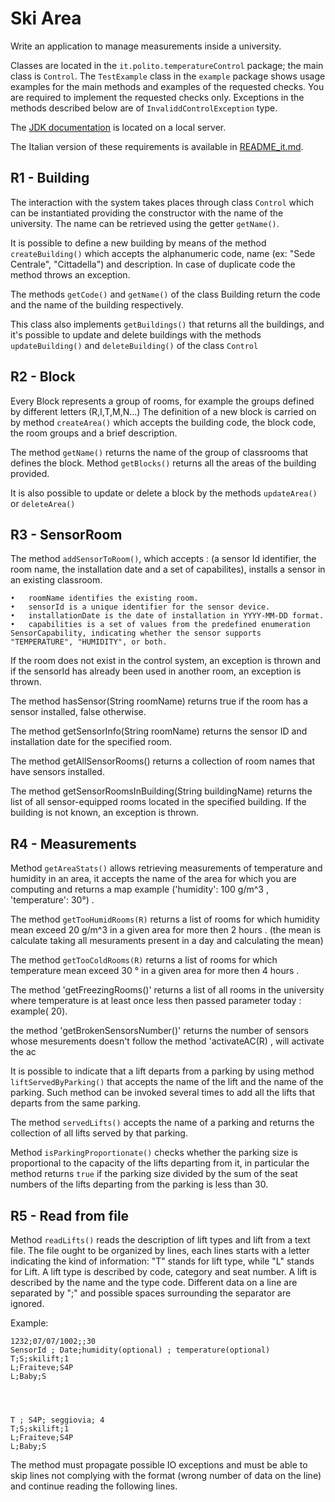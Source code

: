 Ski Area
========

Write an application to manage measurements inside a university.

Classes are located in the `it.polito.temperatureControl` package; the main class is `Control`. The `TestExample` class in the `example` package shows usage examples for the main methods and examples of the requested checks. You are required to implement the requested checks only. Exceptions in the methods described below are of `InvaliddControlException` type.

The [JDK documentation](https://oop.polito.it/api/) is located on a local server.

The Italian version of these requirements is available in [README_it.md](README_it.md).


R1 - Building
---------------

The interaction with the system takes places through class `Control` which can be  instantiated providing the constructor with the name of the university.
The name can be retrieved using the getter `getName()`.


It is possible to define a new building by means of the method `createBuilding()` which accepts the alphanumeric code, name (ex: "Sede Centrale", "Cittadella") and description.
In case of duplicate code the method throws an exception.

The methods `getCode()` and `getName()` of the class Building return the code and the name of the building respectively.

This class also implements `getBuildings()` that returns all the buildings, and it's possible to update and delete buildings with the methods `updateBuilding()` and `deleteBuilding()` of the class `Control`

R2 - Block
----------

Every Block represents a group of rooms, for example the groups defined by different letters (R,I,T,M,N...)
The definition of a new block is carried on by method `createArea()` which accepts the building code, the block code, the room groups and a brief description.

The method `getName()` returns the name of the group of classrooms that defines the block.
Method `getBlocks()` returns all the areas of the building provided.

It is also possible to update or delete a block by the methods `updateArea()` or `deleteArea()`


R3 - SensorRoom
--------------
The method `addSensorToRoom()`, which accepts : (a  sensor Id identifier, the room name, the installation date and a set of capabilites), installs a sensor in an existing classroom.

	•	roomName identifies the existing room.
	•	sensorId is a unique identifier for the sensor device.
	•	installationDate is the date of installation in YYYY-MM-DD format.
    •	capabilities is a set of values from the predefined enumeration SensorCapability, indicating whether the sensor supports "TEMPERATURE", "HUMIDITY", or both.


If the room does not exist in the control system, an exception is thrown and if the sensorId has already been used in another room, an exception is thrown.

The method hasSensor(String roomName) returns true if the room has a sensor installed, false otherwise.

The method getSensorInfo(String roomName) returns the sensor ID and installation date for the specified room.

The method getAllSensorRooms() returns a collection of room names that have sensors installed.

The method getSensorRoomsInBuilding(String buildingName) returns the list of all sensor-equipped rooms located in the specified building.
If the building is not known, an exception is thrown.


R4 - Measurements
------------

Method `getAreaStats()` allows retrieving measurements of temperature and humidity in an area, it accepts the name of the area for which you are computing and returns a map example ('humidity': 100 g/m^3 , 'temperature': 30°) .


The method `getTooHumidRooms(R)` returns a list of rooms for which humidity mean exceed 20 g/m^3 in a given area for more then 2 hours    . (the mean is calculate taking all mesuraments present in a day and calculating the mean)

The method `getTooColdRooms(R)` returns a list of rooms for which temperature mean exceed 30 ° in a given area for more then 4 hours  .

The method 'getFreezingRooms()' returns a list of all rooms in the university where temperature is at least once less then passed parameter today : example( 20).


the method 'getBrokenSensorsNumber()' returns the number of sensors whose mesurements doesn't follow
the method 'activateAC(R) , will activate the ac 


It is possible to indicate that a lift departs from a parking by using method `liftServedByParking()` that accepts the name of the lift and the name of the parking. Such method can be invoked several times to add all the lifts that departs from the same parking.

The method `servedLifts()` accepts the name of a parking and returns the collection of all lifts served by that parking.

Method `isParkingProportionate()` checks whether the parking size is proportional to the capacity of the lifts departing from
it, in particular the method returns `true` if the parking size divided by the sum of the seat numbers of the lifts departing from the parking is less than 30.


R5 - Read from file
--------------------

Method `readLifts()` reads the description of lift types and lift from a text file. 
The file ought to be organized by lines, each lines starts with a letter indicating the kind of information:
"T" stands for lift type, while "L" stands for Lift.
A lift type is described by code, category and seat number. A lift is described by the name and the type code.
Different data on a line are separated by ";" and possible spaces surrounding the separator are ignored.

Example:

```
1232;07/07/1002;;30
SensorId ; Date;humidity(optional) ; temperature(optional)
T;S;skilift;1
L;Fraiteve;S4P
L;Baby;S




T ; S4P; seggiovia; 4
T;S;skilift;1
L;Fraiteve;S4P
L;Baby;S
```

The method must propagate possible IO exceptions and must be able to skip lines not complying with the format (wrong number of data on the line) and continue reading the following lines.
